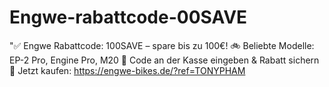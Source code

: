 # Engwe-rabattcode-00SAVE
"✅ Engwe Rabattcode: 100SAVE – spare bis zu 100€! 🚲 Beliebte Modelle: EP-2 Pro, Engine Pro, M20 💬 Code an der Kasse eingeben &amp; Rabatt sichern 🛒 Jetzt kaufen: https://engwe-bikes.de/?ref=TONYPHAM
